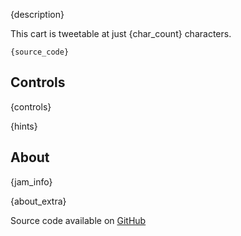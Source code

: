 
{description}

This cart is tweetable at just {char_count} characters.

<pre><code>{source_code}</code></pre>

## Controls
{controls}

{hints}

## About
{jam_info}

{about_extra}

Source code available on [GitHub]({source_code_link})
